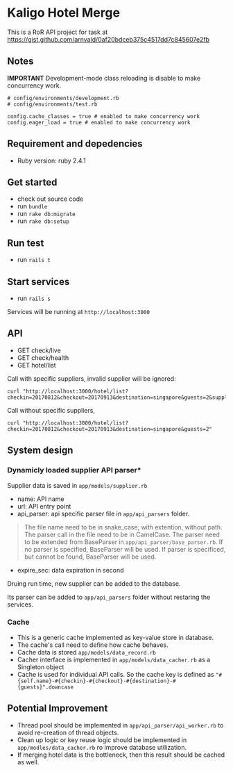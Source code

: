 # Kaligo Hotel Merge

This is a RoR API project for task at https://gist.github.com/arnvald/0af20bdceb375c4517dd7c845607e2fb

## Notes
**IMPORTANT**
Development-mode class reloading is disable to make concurrency work.

```
# config/environments/development.rb
# config/environments/test.rb

config.cache_classes = true # enabled to make concurrency work
config.eager_load = true # enabled to make concurrency work

```

## Requirement and depedencies

- Ruby version: ruby 2.4.1

## Get started
- check out source code
- run `bundle`
- run `rake db:migrate`
- run `rake db:setup`

## Run test

- run `rails t`

## Start services

- run `rails s`

Services will be running at `http://localhost:3000`


## API
- GET check/live
- GET check/health
- GET hotel/list

Call with specific suppliers, invalid supplier will be ignored: 
```
curl "http://localhost:3000/hotel/list?checkin=20170812&checkout=20170913&destination=singapore&guests=2&suppliers=supplier1,supplier2,supplier3,supplier4"
```

Call without specific suppliers, 
```
curl "http://localhost:3000/hotel/list?checkin=20170812&checkout=20170913&destination=singapore&guests=2"
```



## System design

### Dynamicly loaded supplier API parser*

Supplier data is saved in `app/models/supplier.rb`

- name: API name
- url: API entry point
- api_parser: api specific parser file in `app/api_parsers` folder.

> The file name need to be in snake_case, with extention, without path.
> The parser call in the file need to be in CamelCase.
> The parser need to be extended from BaseParser in `app/api_parser/base_parser.rb`.
> If no parser is specified, BaseParser will be used. 
> If parser is specificed, but cannot be found, BaseParser will be used. 

- expire_sec: data expiration in second 

Druing run time, new supplier can be added to the database.

Its parser can be added to `app/api_parsers` folder without restaring the services. 

### Cache
- This is a generic cache implemented as key-value store in database.
- The cache's call need to define how cache behaves. 
- Cache data is stored  `app/models/data_record.rb`
- Cacher interface is implemented in `app/models/data_cacher.rb` as a Singleton object
- Cache is used for individual API calls. So the cache key is defined as `"#{self.name}-#{checkin}-#{checkout}-#{destination}-#{guests}".downcase`


## Potential Improvement
- Thread pool should be implemented in `app/api_parser/api_worker.rb` to avoid re-creation of thread objects. 
- Clean up logic or key reuse logic should be implemented in `app/modles/data_cacher.rb` ro improve database utilization.
- If merging hotel data is the bottleneck, then this result should be cached as well. 


